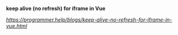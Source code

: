 **keep alive (no refresh) for iframe in Vue**

*https://programmer.help/blogs/keep-alive-no-refresh-for-iframe-in-vue.html*